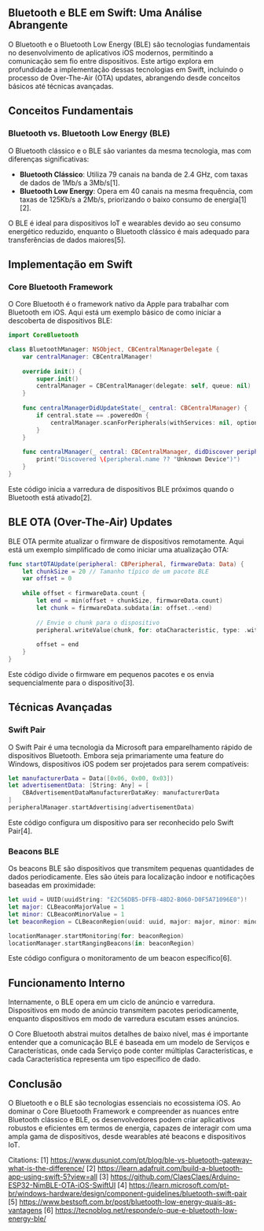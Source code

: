 ## Bluetooth e BLE em Swift: Uma Análise Abrangente

O Bluetooth e o Bluetooth Low Energy (BLE) são tecnologias fundamentais no desenvolvimento de aplicativos iOS modernos, permitindo a comunicação sem fio entre dispositivos. Este artigo explora em profundidade a implementação dessas tecnologias em Swift, incluindo o processo de Over-The-Air (OTA) updates, abrangendo desde conceitos básicos até técnicas avançadas.

## Conceitos Fundamentais

### Bluetooth vs. Bluetooth Low Energy (BLE)

O Bluetooth clássico e o BLE são variantes da mesma tecnologia, mas com diferenças significativas:

- **Bluetooth Clássico**: Utiliza 79 canais na banda de 2.4 GHz, com taxas de dados de 1Mb/s a 3Mb/s[1].
- **Bluetooth Low Energy**: Opera em 40 canais na mesma frequência, com taxas de 125Kb/s a 2Mb/s, priorizando o baixo consumo de energia[1][2].

O BLE é ideal para dispositivos IoT e wearables devido ao seu consumo energético reduzido, enquanto o Bluetooth clássico é mais adequado para transferências de dados maiores[5].

## Implementação em Swift

### Core Bluetooth Framework

O Core Bluetooth é o framework nativo da Apple para trabalhar com Bluetooth em iOS. Aqui está um exemplo básico de como iniciar a descoberta de dispositivos BLE:

```swift
import CoreBluetooth

class BluetoothManager: NSObject, CBCentralManagerDelegate {
    var centralManager: CBCentralManager!
    
    override init() {
        super.init()
        centralManager = CBCentralManager(delegate: self, queue: nil)
    }
    
    func centralManagerDidUpdateState(_ central: CBCentralManager) {
        if central.state == .poweredOn {
            centralManager.scanForPeripherals(withServices: nil, options: nil)
        }
    }
    
    func centralManager(_ central: CBCentralManager, didDiscover peripheral: CBPeripheral, advertisementData: [String : Any], rssi RSSI: NSNumber) {
        print("Discovered \(peripheral.name ?? "Unknown Device")")
    }
}
```

Este código inicia a varredura de dispositivos BLE próximos quando o Bluetooth está ativado[2].

## BLE OTA (Over-The-Air) Updates

BLE OTA permite atualizar o firmware de dispositivos remotamente. Aqui está um exemplo simplificado de como iniciar uma atualização OTA:

```swift
func startOTAUpdate(peripheral: CBPeripheral, firmwareData: Data) {
    let chunkSize = 20 // Tamanho típico de um pacote BLE
    var offset = 0
    
    while offset < firmwareData.count {
        let end = min(offset + chunkSize, firmwareData.count)
        let chunk = firmwareData.subdata(in: offset..<end)
        
        // Envie o chunk para o dispositivo
        peripheral.writeValue(chunk, for: otaCharacteristic, type: .withResponse)
        
        offset = end
    }
}
```

Este código divide o firmware em pequenos pacotes e os envia sequencialmente para o dispositivo[3].

## Técnicas Avançadas

### Swift Pair

O Swift Pair é uma tecnologia da Microsoft para emparelhamento rápido de dispositivos Bluetooth. Embora seja primariamente uma feature do Windows, dispositivos iOS podem ser projetados para serem compatíveis:

```swift
let manufacturerData = Data([0x06, 0x00, 0x03])
let advertisementData: [String: Any] = [
    CBAdvertisementDataManufacturerDataKey: manufacturerData
]
peripheralManager.startAdvertising(advertisementData)
```

Este código configura um dispositivo para ser reconhecido pelo Swift Pair[4].

### Beacons BLE

Os beacons BLE são dispositivos que transmitem pequenas quantidades de dados periodicamente. Eles são úteis para localização indoor e notificações baseadas em proximidade:

```swift
let uuid = UUID(uuidString: "E2C56DB5-DFFB-48D2-B060-D0F5A71096E0")!
let major: CLBeaconMajorValue = 1
let minor: CLBeaconMinorValue = 1
let beaconRegion = CLBeaconRegion(uuid: uuid, major: major, minor: minor, identifier: "MyBeacon")

locationManager.startMonitoring(for: beaconRegion)
locationManager.startRangingBeacons(in: beaconRegion)
```

Este código configura o monitoramento de um beacon específico[6].

## Funcionamento Interno

Internamente, o BLE opera em um ciclo de anúncio e varredura. Dispositivos em modo de anúncio transmitem pacotes periodicamente, enquanto dispositivos em modo de varredura escutam esses anúncios. 

O Core Bluetooth abstrai muitos detalhes de baixo nível, mas é importante entender que a comunicação BLE é baseada em um modelo de Serviços e Características, onde cada Serviço pode conter múltiplas Características, e cada Característica representa um tipo específico de dado.

## Conclusão

O Bluetooth e o BLE são tecnologias essenciais no ecossistema iOS. Ao dominar o Core Bluetooth Framework e compreender as nuances entre Bluetooth clássico e BLE, os desenvolvedores podem criar aplicativos robustos e eficientes em termos de energia, capazes de interagir com uma ampla gama de dispositivos, desde wearables até beacons e dispositivos IoT.

Citations:
[1] https://www.dusuniot.com/pt/blog/ble-vs-bluetooth-gateway-what-is-the-difference/
[2] https://learn.adafruit.com/build-a-bluetooth-app-using-swift-5?view=all
[3] https://github.com/ClaesClaes/Arduino-ESP32-NimBLE-OTA-iOS-SwiftUI
[4] https://learn.microsoft.com/pt-br/windows-hardware/design/component-guidelines/bluetooth-swift-pair
[5] https://www.bestsoft.com.br/post/bluetooth-low-energy-quais-as-vantagens
[6] https://tecnoblog.net/responde/o-que-e-bluetooth-low-energy-ble/
